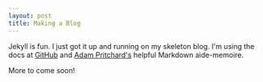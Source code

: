 ```yaml
---
layout: post
title: Making a Blog
---
```

Jekyll is fun. I just got it up and running on my skeleton blog. I'm using the docs at [GitHub](https://help.github.com/articles/using-jekyll-with-pages/) and [Adam Pritchard's](https://github.com/adam-p/markdown-here/wiki/Markdown-Cheatsheet) helpful Markdown aide-memoire.

More to come soon!
